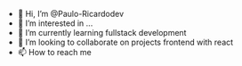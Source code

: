 - 👋 Hi, I’m @Paulo-Ricardodev
- 👀 I’m interested in ...
- 🌱 I’m currently learning fullstack development
- 💞️ I’m looking to collaborate on projects frontend with react
- 📫 How to reach me 

<!---
Paulo-Ricardodev/Paulo-Ricardodev is a ✨ special ✨ repository because its `README.md` (this file) appears on your GitHub profile.
You can click the Preview link to take a look at your changes.
--->
